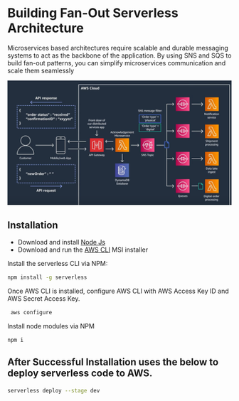 # Building Fan-Out Serverless Architecture

Microservices based architectures require scalable and durable messaging systems to act as the backbone of the application. By using SNS and SQS to build fan-out patterns, you can simplify microservices communication and scale them seamlessly

![Fan-Out Architecture](Fanout.PNG)

## Installation

- Download and install [Node Js](https://nodejs.org/en/)
- Download and run the [AWS CLI](https://docs.aws.amazon.com/cli/latest/userguide/getting-started-install.html) MSI installer

Install the serverless CLI via NPM:

```bash
npm install -g serverless
```

Once AWS CLI is installed, configure AWS CLI with AWS Access Key ID and AWS Secret Access Key.

```bash
 aws configure
```

Install node modules via NPM

```bash
npm i
```

## After Successful Installation uses the below to deploy serverless code to AWS.

```bash
serverless deploy --stage dev
```
